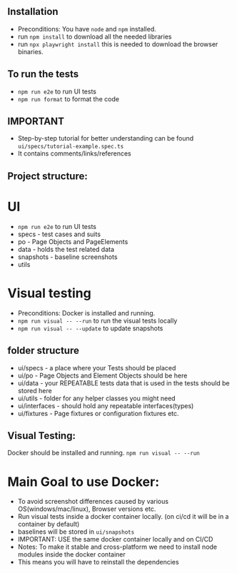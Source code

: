 ## Installation

- Preconditions: You have `node` and `npm` installed.
- run `npm install` to download all the needed libraries
- run `npx playwright install` this is needed to download the browser binaries.

## To run the tests

- `npm run e2e` to run UI tests
- `npm run format` to format the code

## IMPORTANT

- Step-by-step tutorial for better understanding can be found `ui/specs/tutorial-example.spec.ts`
- It contains comments/links/references

## Project structure:

# UI

- `npm run e2e` to run UI tests
- specs - test cases and suits
- po - Page Objects and PageElements
- data - holds the test related data
- snapshots - baseline screenshots
- utils

# Visual testing

- Preconditions: Docker is installed and running.
- `npm run visual -- --run` to run the visual tests locally
- `npm run visual -- --update` to update snapshots

## folder structure

- ui/specs - a place where your Tests should be placed
- ui/po - Page Objects and Element Objects should be here
- ui/data - your REPEATABLE tests data that is used in the tests should be stored here
- ui/utils - folder for any helper classes you might need
- ui/interfaces - should hold any repeatable interfaces(types)
- ui/fixtures - Page fixtures or configuration fixtures etc.

## Visual Testing:

Docker should be installed and running.
`npm run visual -- --run`

# Main Goal to use Docker:

- To avoid screenshot differences caused by various OS(windows/mac/linux), Browser versions etc.
- Run visual tests inside a docker container locally. (on ci/cd it will be in a container by default)
- baselines will be stored in `ui/snapshots`
- IMPORTANT: USE the same docker container locally and on CI/CD
- Notes: To make it stable and cross-platform we need to install node modules inside the docker container
- This means you will have to reinstall the dependencies
